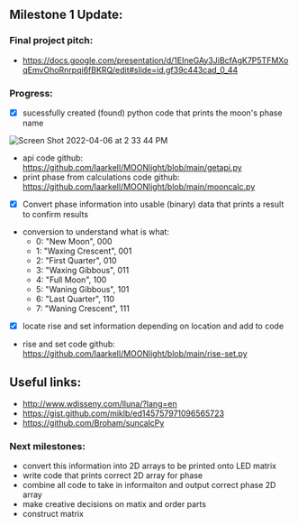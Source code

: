 ## Milestone 1 Update:

### Final project pitch:
- https://docs.google.com/presentation/d/1EIneGAy3JiBcfAgK7P5TFMXoqEmvOhoRnrpqi6fBKRQ/edit#slide=id.gf39c443cad_0_44

### Progress:
- [x] sucessfully created (found) python code that prints the moon's phase name

![Screen Shot 2022-04-06 at 2 33 44 PM](https://user-images.githubusercontent.com/70282901/162044498-3cbb35f0-5bb0-44af-963d-3674bea7d80b.png)

- api code github: https://github.com/laarkell/MOONlight/blob/main/getapi.py
- print phase from calculations code github: https://github.com/laarkell/MOONlight/blob/main/mooncalc.py
- [x] Convert phase information into usable (binary) data that prints a result to confirm results
- conversion to understand what is what:
  - 0: "New Moon", 000
  - 1: "Waxing Crescent", 001
  - 2: "First Quarter", 010
  - 3: "Waxing Gibbous", 011
  - 4: "Full Moon", 100
  - 5: "Waning Gibbous", 101
  - 6: "Last Quarter", 110
  - 7: "Waning Crescent", 111

- [x] locate rise and set information depending on location and add to code
- rise and set code github: https://github.com/laarkell/MOONlight/blob/main/rise-set.py

## Useful links:
- http://www.wdisseny.com/lluna/?lang=en
- https://gist.github.com/miklb/ed145757971096565723
- https://github.com/Broham/suncalcPy

### Next milestones:
- convert this information into 2D arrays to be printed onto LED matrix
- write code that prints correct 2D array for phase
- combine all code to take in informaiton and output correct phase 2D array
- make creative decisions on matix and order parts
- construct matrix
